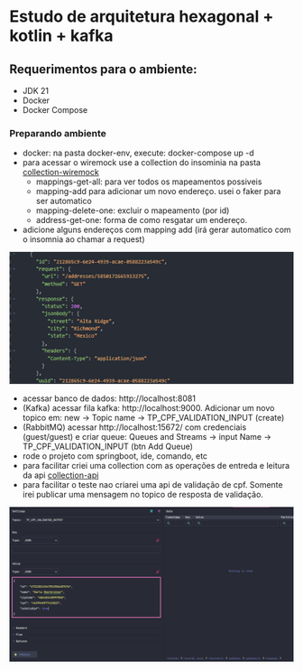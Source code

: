 # Estudo de arquitetura hexagonal + kotlin + kafka

## Requerimentos para o ambiente:
- JDK 21
- Docker
- Docker Compose

### Preparando ambiente
- docker: na pasta docker-env, execute: docker-compose up -d
- para acessar o wiremock use a collection do insominia na pasta [collection-wiremock](docker-env/insomnia/collection/Insomnia_wiremock.yaml)
  - mappings-get-all: para ver todos os mapeamentos possiveis
  - mapping-add para adicionar um novo endereço. usei o faker para ser automatico
  - mapping-delete-one: excluir o mapeamento (por id)
  - address-get-one: forma de como resgatar um endereço.
- adicione alguns endereços com mapping add (irá gerar automatico com o insomnia ao chamar a request)

![img.png](img.png)

- acessar banco de dados: http://localhost:8081
- (Kafka) acessar fila kafka: http://localhost:9000. Adicionar um novo topico em: new -> Topic name -> TP_CPF_VALIDATION_INPUT (create)
- (RabbitMQ) acessar http://localhost:15672/ com credenciais (guest/guest) e criar queue: Queues and Streams -> input Name -> TP_CPF_VALIDATION_INPUT (btn Add Queue) 
- rode o projeto com springboot, ide, comando, etc
- para facilitar criei uma collection com as operações de entreda e leitura da api [collection-api](docker-env/insomnia/collection/Insomnia_api.yaml)
- para facilitar o teste nao criarei uma api de validação de cpf. Somente irei publicar uma mensagem no topico de resposta de validação.

![img_1.png](img_1.png)
